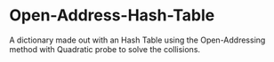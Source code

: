 # Open-Address-Hash-Table
A dictionary made out with an Hash Table using the Open-Addressing method with Quadratic probe to solve the collisions.
